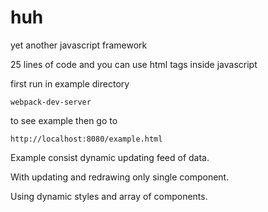 # huh
yet another javascript framework

25 lines of code and you can use html tags inside javascript

first run in example directory
```
webpack-dev-server
```
to see example then go to 
```
http://localhost:8080/example.html
```

Example consist dynamic updating feed of data.  

With updating and redrawing only single component.  

Using dynamic styles and array of components.